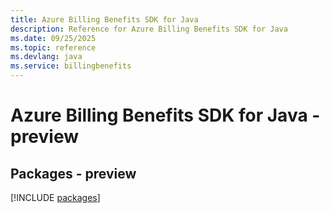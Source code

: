 ```yaml
---
title: Azure Billing Benefits SDK for Java
description: Reference for Azure Billing Benefits SDK for Java
ms.date: 09/25/2025
ms.topic: reference
ms.devlang: java
ms.service: billingbenefits
---
```

# Azure Billing Benefits SDK for Java - preview
## Packages - preview
[!INCLUDE [packages](billing-benefits-index.md)]